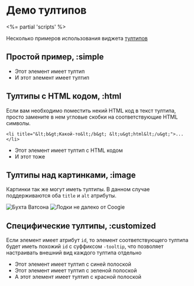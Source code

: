 # Демо тултипов
<%= partial 'scripts' %>

Несколько примеров использования виджета [тултипов](/ui/tooltips)

## Простой пример, :simple

<p>
  <ul class="tooltiped">
    <li title="Какой-то текст" data-tooltip="">Этот элемент имеет тултип</li>
    <li title="Какой-то другой текст" data-tooltip="">И этот элемент имеет тултип</li>
  </ul>
</p>

## Тултипы с HTML кодом, :html

Если вам необходимо поместить некий HTML код в текст тултипа, просто замените в нем угловые
скобки на соответствующие HTML символы.

    <li title="&lt;b&gt;Какой-то&lt;/b&gt; &lt;u&gt;html&lt;/u&gt;">...</li>

<p>
  <ul class="tooltiped">
    <li title="&lt;b&gt;Какой-то&lt;/b&gt; &lt;u&gt;html&lt;/u&gt; код" data-tooltip="">Этот элемент имеет тултип с HTML кодом</li>
    <li title="&lt;s&gt;Другой&lt;/s&gt; &lt;i&gt;html&lt;/i&gt; код" data-tooltip="">И этот тоже</li>
  </ul>
</p>

## Тултипы над картинками, :image

Картинки так же могут иметь тултипы. В данном случае поддерживаются оба `title` и `alt` атрибуты.

<p>
  <img src="/images/test/1-thmb.jpg" data-tooltip="" title="Бухта Ватсона" />
  <img src="/images/test/2-thmb.jpg" data-tooltip="" alt="Лодки не далеко от Coogie" />
</p>

## Специфические тултипы, :customized

Если элемент имеет атрибут `id`, то элемент соответствующего тултипа будет иметь похожий
`id` с суффиксом `-tooltip`, что позволяет настраивать внешний вид каждого тултипа отдельно

<p>
  <ul class="tooltiped">
    <li title="Синий тултип" data-tooltip="" id="blue">Этот элемент имеет тултип с синей полоской</li>
    <li title="Зеленый тултип" data-tooltip="" id="green">Этот элемент имеет тултип с зеленой полоской</li>
    <li title="Красный тултип" data-tooltip="" id="red">А этот элемент имеет тултип с красной полоской</li>
  </ul>
</p>
